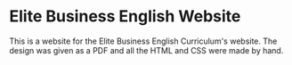 # Elite Business English Website

This is a website for the Elite Business English Curriculum's website. The design was given as a PDF and all the HTML and CSS were made by hand.
